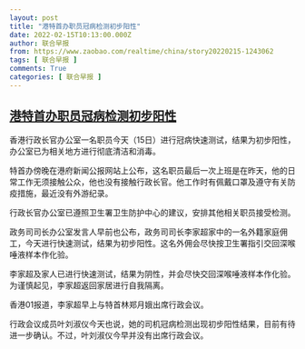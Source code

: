```yaml
---
layout: post
title: "港特首办职员冠病检测初步阳性"
date: 2022-02-15T10:13:00.000Z
author: 联合早报
from: https://www.zaobao.com/realtime/china/story20220215-1243062
tags: [ 联合早报 ]
comments: True
categories: [ 联合早报 ]
---
```

<!--1644919980000-->
[港特首办职员冠病检测初步阳性](https://www.zaobao.com/realtime/china/story20220215-1243062)
------

<div>
<p>香港行政长官办公室一名职员今天（15日）进行冠病快速测试，结果为初步阳性，办公室已为相关地方进行彻底清洁和消毒。</p><p>特首办傍晚在港府新闻公报网站上公布，这名职员最后一次上班是在昨天，他的日常工作无须接触公众，他也没有接触行政长官。他工作时有佩戴口罩及遵守有关防疫措施，最近没有外游纪录。</p><p>行政长官办公室已遵照卫生署卫生防护中心的建议，安排其他相关职员接受检测。</p><section id="imu"><div id="dfp-ad-imu1">        </div></section><p>政务司司长办公室发言人早前也公布，政务司司长李家超家中的一名外籍家庭佣工，今天进行快速测试，结果为初步阳性。这名外佣会尽快按卫生署指引交回深喉唾液样本作化验。</p><p>李家超及家人已进行快速测试，结果为阴性，并会尽快交回深喉唾液样本作化验。为谨慎起见，李家超返回家居进行自我隔离。</p><p>香港01报道，李家超早上与特首林郑月娥出席行政会议。</p><div id="innity-in-post"></div><div id="dfp-ad-midarticlespecial">        </div><p>行政会议成员叶刘淑仪今天也说，她的司机冠病检测出现初步阳性结果，目前有待进一步确认。不过，叶刘淑仪今早并没有出席行政会议。</p>      <div class="cx_paywall_placeholder" id="sph_cdp_40"></div>
</div>
